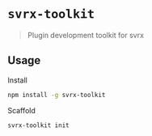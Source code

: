 # `svrx-toolkit`

> Plugin development toolkit for svrx

## Usage

Install

```bash
npm install -g svrx-toolkit
```

Scaffold

```bash
svrx-toolkit init
```
